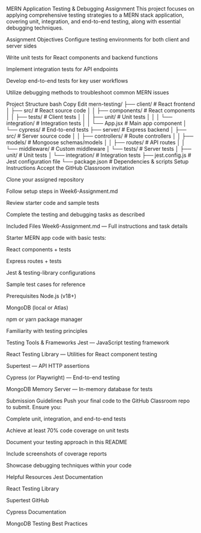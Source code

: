 MERN Application Testing & Debugging Assignment
This project focuses on applying comprehensive testing strategies to a MERN stack application, covering unit, integration, and end-to-end testing, along with essential debugging techniques.

Assignment Objectives
Configure testing environments for both client and server sides

Write unit tests for React components and backend functions

Implement integration tests for API endpoints

Develop end-to-end tests for key user workflows

Utilize debugging methods to troubleshoot common MERN issues

Project Structure
bash
Copy
Edit
mern-testing/
├── client/                 # React frontend
│   ├── src/                # React source code
│   │   ├── components/     # React components
│   │   ├── tests/          # Client tests
│   │   │   ├── unit/       # Unit tests
│   │   │   └── integration/ # Integration tests
│   │   └── App.jsx         # Main app component
│   └── cypress/            # End-to-end tests
├── server/                 # Express backend
│   ├── src/                # Server source code
│   │   ├── controllers/    # Route controllers
│   │   ├── models/         # Mongoose schemas/models
│   │   ├── routes/         # API routes
│   │   └── middleware/     # Custom middleware
│   └── tests/              # Server tests
│       ├── unit/           # Unit tests
│       └── integration/    # Integration tests
├── jest.config.js          # Jest configuration file
└── package.json            # Dependencies & scripts
Setup Instructions
Accept the GitHub Classroom invitation

Clone your assigned repository

Follow setup steps in Week6-Assignment.md

Review starter code and sample tests

Complete the testing and debugging tasks as described

Included Files
Week6-Assignment.md — Full instructions and task details

Starter MERN app code with basic tests:

React components + tests

Express routes + tests

Jest & testing-library configurations

Sample test cases for reference

Prerequisites
Node.js (v18+)

MongoDB (local or Atlas)

npm or yarn package manager

Familiarity with testing principles

Testing Tools & Frameworks
Jest — JavaScript testing framework

React Testing Library — Utilities for React component testing

Supertest — API HTTP assertions

Cypress (or Playwright) — End-to-end testing

MongoDB Memory Server — In-memory database for tests

Submission Guidelines
Push your final code to the GitHub Classroom repo to submit. Ensure you:

Complete unit, integration, and end-to-end tests

Achieve at least 70% code coverage on unit tests

Document your testing approach in this README

Include screenshots of coverage reports

Showcase debugging techniques within your code

Helpful Resources
Jest Documentation

React Testing Library

Supertest GitHub

Cypress Documentation

MongoDB Testing Best Practices